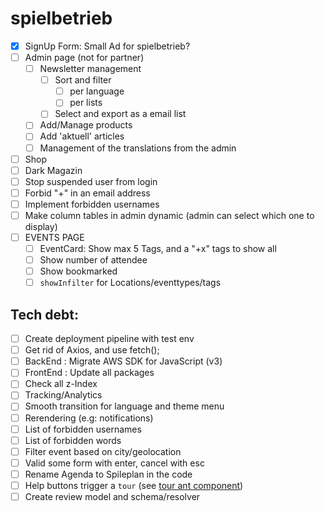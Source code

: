 # spielbetrieb

- [x] SignUp Form: Small Ad for spielbetrieb? 
- [ ] Admin page (not for partner)
  - [ ] Newsletter management
    - [ ] Sort and filter
      - [ ] per language
      - [ ] per lists
    - [ ] Select and export as a email list
  - [ ] Add/Manage products
  - [ ] Add 'aktuell' articles
  - [ ] Management of the translations from the admin
- [ ] Shop
- [ ] Dark Magazin
- [ ] Stop suspended user from login
- [ ] Forbid "+" in an email address
- [ ] Implement forbidden usernames
- [ ] Make column tables in admin dynamic (admin can select which one to display)
- [ ] EVENTS PAGE
  - [ ] EventCard: Show max 5 Tags, and a "+x" tags to show all
  - [ ] Show number of attendee
  - [ ] Show bookmarked
  - [ ] `showInfilter` for Locations/eventtypes/tags

## Tech debt:

- [ ] Create deployment pipeline with test env
- [ ] Get rid of Axios, and use fetch();
- [ ] BackEnd : Migrate AWS SDK for JavaScript (v3) 
- [ ] FrontEnd : Update all packages
- [ ] Check all z-Index
- [ ] Tracking/Analytics
- [ ] Smooth transition for language and theme menu
- [ ] Rerendering (e.g: notifications) 
- [ ] List of forbidden usernames
- [ ] List of forbidden words
- [ ] Filter event based on city/geolocation
- [ ] Valid some form with enter, cancel with esc
- [ ] Rename Agenda to Spileplan in the code
- [ ] Help buttons trigger a `tour` (see [tour ant component](https://ant.design/components/tour))
- [ ] Create review model and schema/resolver